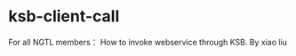 # ksb-client-call

For all NGTL members：
    How to invoke webservice through KSB.
                                      By xiao liu
